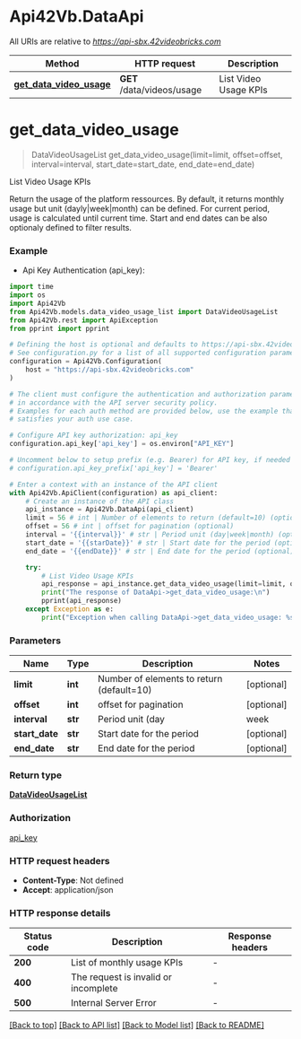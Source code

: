 # Api42Vb.DataApi

All URIs are relative to *https://api-sbx.42videobricks.com*

Method | HTTP request | Description
------------- | ------------- | -------------
[**get_data_video_usage**](DataApi.md#get_data_video_usage) | **GET** /data/videos/usage | List Video Usage KPIs


# **get_data_video_usage**
> DataVideoUsageList get_data_video_usage(limit=limit, offset=offset, interval=interval, start_date=start_date, end_date=end_date)

List Video Usage KPIs

Return the usage of the platform ressources.  By default, it returns monthly usage but unit (dayly|week|month) can be defined. For current period, usage is calculated until current time. Start and end dates can be also optionaly defined to filter results.

### Example

* Api Key Authentication (api_key):
```python
import time
import os
import Api42Vb
from Api42Vb.models.data_video_usage_list import DataVideoUsageList
from Api42Vb.rest import ApiException
from pprint import pprint

# Defining the host is optional and defaults to https://api-sbx.42videobricks.com
# See configuration.py for a list of all supported configuration parameters.
configuration = Api42Vb.Configuration(
    host = "https://api-sbx.42videobricks.com"
)

# The client must configure the authentication and authorization parameters
# in accordance with the API server security policy.
# Examples for each auth method are provided below, use the example that
# satisfies your auth use case.

# Configure API key authorization: api_key
configuration.api_key['api_key'] = os.environ["API_KEY"]

# Uncomment below to setup prefix (e.g. Bearer) for API key, if needed
# configuration.api_key_prefix['api_key'] = 'Bearer'

# Enter a context with an instance of the API client
with Api42Vb.ApiClient(configuration) as api_client:
    # Create an instance of the API class
    api_instance = Api42Vb.DataApi(api_client)
    limit = 56 # int | Number of elements to return (default=10) (optional)
    offset = 56 # int | offset for pagination (optional)
    interval = '{{interval}}' # str | Period unit (day|week|month) (optional)
    start_date = '{{starDate}}' # str | Start date for the period (optional)
    end_date = '{{endDate}}' # str | End date for the period (optional)

    try:
        # List Video Usage KPIs
        api_response = api_instance.get_data_video_usage(limit=limit, offset=offset, interval=interval, start_date=start_date, end_date=end_date)
        print("The response of DataApi->get_data_video_usage:\n")
        pprint(api_response)
    except Exception as e:
        print("Exception when calling DataApi->get_data_video_usage: %s\n" % e)
```



### Parameters

Name | Type | Description  | Notes
------------- | ------------- | ------------- | -------------
 **limit** | **int**| Number of elements to return (default&#x3D;10) | [optional] 
 **offset** | **int**| offset for pagination | [optional] 
 **interval** | **str**| Period unit (day|week|month) | [optional] 
 **start_date** | **str**| Start date for the period | [optional] 
 **end_date** | **str**| End date for the period | [optional] 

### Return type

[**DataVideoUsageList**](DataVideoUsageList.md)

### Authorization

[api_key](../README.md#api_key)

### HTTP request headers

 - **Content-Type**: Not defined
 - **Accept**: application/json

### HTTP response details
| Status code | Description | Response headers |
|-------------|-------------|------------------|
**200** | List of monthly usage KPIs |  -  |
**400** | The request is invalid or incomplete |  -  |
**500** | Internal Server Error |  -  |

[[Back to top]](#) [[Back to API list]](../README.md#documentation-for-api-endpoints) [[Back to Model list]](../README.md#documentation-for-models) [[Back to README]](../README.md)

